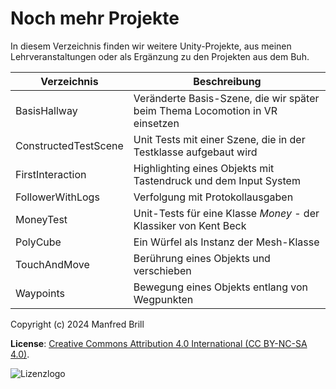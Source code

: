 # Noch mehr Projekte

In diesem Verzeichnis finden wir weitere Unity-Projekte, aus meinen
Lehrveranstaltungen oder als Ergänzung zu den Projekten aus dem Buh.


| Verzeichnis          | Beschreibung    |
| -------------        | ---------- | 
| BasisHallway         | Veränderte Basis-Szene, die wir später beim Thema Locomotion in VR einsetzen |
| ConstructedTestScene | Unit Tests mit einer Szene, die in der Testklasse aufgebaut wird             |
| FirstInteraction     | Highlighting eines Objekts mit Tastendruck und dem Input System              |
| FollowerWithLogs     | Verfolgung mit Protokollausgaben                                             |       
 MoneyTest            | Unit-Tests für eine Klasse *Money* - der Klassiker von Kent Beck              |
| PolyCube             | Ein Würfel als Instanz der Mesh-Klasse                                       |
| TouchAndMove         | Berührung eines Objekts und verschieben                                      |
| Waypoints            | Bewegung eines Objekts entlang von Wegpunkten                                |


Copyright (c) 2024 Manfred Brill

**License**: [Creative Commons Attribution 4.0 International (CC BY-NC-SA 4.0)](https://creativecommons.org/licenses/by-nc-sa/4.0/).  

![Lizenzlogo](https://licensebuttons.net/l/by-nc-sa/3.0/de/88x31.png)
